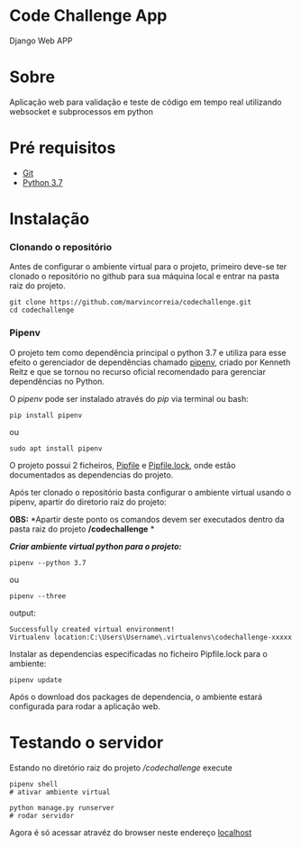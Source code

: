 # Code Challenge App
Django Web APP

# Sobre
Aplicação web para validação e teste de código em tempo real
utilizando websocket e subprocessos em python

# Pré requisitos

- [Git](https://git-scm.com/)
- [Python 3.7](https://www.python.org/downloads/release/python-370/)

# Instalação

### Clonando o repositório ###
Antes de configurar o ambiente virtual para o projeto, primeiro deve-se ter clonado
o repositório no github para sua máquina local e entrar na pasta raiz do projeto.

```
git clone https://github.com/marvincorreia/codechallenge.git
cd codechallenge
```

### Pipenv ###
O projeto tem como dependência principal o python 3.7
 e utiliza para esse efeito o gerenciador de dependências chamado [pipenv](https://pypi.org/project/pipenv/),
criado por Kenneth Reitz e que se tornou no recurso oficial recomendado para 
gerenciar dependências no Python.

O *pipenv* pode ser instalado através do *pip* via terminal ou bash:

```
pip install pipenv
``` 
ou 
```
sudo apt install pipenv
```

O projeto possui 2 ficheiros, [Pipfile](https://github.com/marvincorreia/codechallenge/blob/master/Pipfile) 
e [Pipfile.lock](https://github.com/marvincorreia/codechallenge/blob/master/Pipfile.lock),
onde estão documentados as dependencias do projeto.

Após ter clonado o repositório basta configurar o ambiente virtual usando o pipenv,
apartir do diretorio raiz do projeto:

**OBS:** *Apartir deste ponto os comandos devem ser executados dentro da pasta raiz do projeto **/codechallenge** *

***Criar ambiente virtual python para o projeto:***
 
```
pipenv --python 3.7
```
ou
```
pipenv --three
```

output:

```
Successfully created virtual environment!
Virtualenv location:C:\Users\Username\.virtualenvs\codechallenge-xxxxx
```

Instalar as dependencias especificadas no ficheiro Pipfile.lock para o ambiente:

```
pipenv update
```

Após o download dos packages de dependencia, o ambiente estará configurada para rodar
a aplicação web.

# Testando o servidor
Estando no diretório raiz do projeto */codechallenge* execute

```
pipenv shell
# ativar ambiente virtual
```
```
python manage.py runserver
# rodar servidor
```
Agora é só acessar atravéz do browser neste endereço [localhost](http://localhost:8000/)

